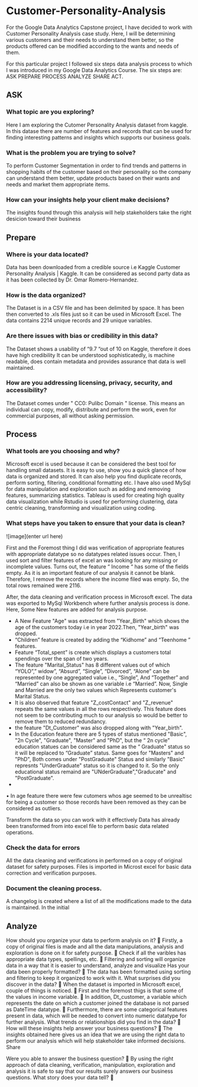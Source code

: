 # Customer-Personality-Analysis
For the Google Data Analytics Capstone project, I have decided to work with Customer Personality Analysis case study. Here, I will be determining various customers and their needs to understand them better, so the products offered can be modified according to the wants and needs of them.

For this particular project I followed six steps data analysis process to which I was introduced in my Google Data Analytics Course. The six steps are:
ASK
PREPARE
PROCESS
ANALYZE
SHARE 
ACT.

## ASK
###  What topic are you exploring?
Here I am exploring the Cutomer Personality Analysis dataset from kaggle. In this datase there are number of features and records that can be used for finding interesting patterns and insights which supports our business goals.
###  What is the problem you are trying to solve?
To perform Customer Segmentation in order to find trends and patterns in shopping habits of the customer based on their personality so the company can understand them better, update products based on their wants and needs and market them appropriate items.
### How can your insights help your client make decisions?
The insights found through this analysis will help stakeholders take the right desicion toward their business

## Prepare

###  Where is your data located?
Data has been downloaded from a credible source i.e Kaggle  Customer Personality Analysis | Kaggle.
It can be considered as second party data as it has been collected by Dr. Omar Romero-Hernandez.
###  How is the data organized?
The Dataset is in a CSV file and has been delimited by space.
It has been then converted to .xls files just so it can be used in Microsoft Excel.
The data contains 2214 unique records and 29 unique variables.
### Are there issues with bias or credibility in this data?
The Dataset shows a usability of “9.7 “out of 10 on Kaggle, therefore it does have high credibility
It can be understood sophisticatedly, is machine readable, does contain metadata and provides assurance that data is well maintained.
### How are you addressing licensing, privacy, security, and accessibility?
The Dataset comes under " CC0: Pulibc Domain " license. This means an individual can copy, modify, distribute and perform the work, even for commercial purposes, all without asking permission.

## Process

### What tools are you choosing and why?
Microsoft excel is used because it can be considered the best tool for handling small datasets. It is easy to use, show you a quick glance of how data is organized and stored. It can also help you find duplicate records, perform sorting, filtering, conditional formatting etc. 
I have also used MySql for data manipulation and exploration such as adding and removing features, summarizing statistics.
Tableau is used for creating high quality data visualization while Rstudio is used for performing clustering, data centric cleaning, transforming and visualization using coding.

### What steps have you taken to ensure that your data is clean?

![image](enter url here)  

First and the Foremost thing I did was verification of appropriate features with appropriate datatype so no datatypes related issues occur. Then, I used sort and filter features of excel an was looking for any missing or incomplete values. Turns out, the feature “ Income “ has some of the fields empty. As it is an important feature of our analysis it cannot be blank. Therefore, I remove the records where the income filed was empty. So, the total rows remained were 2116.

After, the data cleaning and verification process in Microsoft excel. The data was exported to MySql Workbench where further analysis process is done. Here, Some New features are added for analysis purpose.
* A New Feature "Age" was extracted from "Year_Birth" which shows the age of the customers today i.e in year 2022.Then, "Year_birth" was dropped.
* “Children” feature is created by adding the “Kidhome” and “Teenhome ” features.
*	Feature “Total_spent” is create which displays a customers total spendings over the span of two years.
*	The feature "Marital_Status" has 8 different values out of which “YOLO”,” widow”, “Absurd”, “Single”, “Divorced”, “Alone” can be represented by one aggregated value i.e., “Single”, And “Together” and “Married” can also be shown as one variable i.e “Married”. Now, Single and Married are the only two values which Represents customer's Marital Status. 
*	It is also observed that feature "Z_costContact" and "Z_revenue" repeats the same values in all the rows respectively. This feature does not seem to be contributing much to our analysis so would be better to remove them to reduced redundancy.
*	the feature "Dt_Customer" was also dropped along with "Year_birth".
*	In the Education feature there are 5 types of status mentioned "Basic", "2n Cycle", "Graduate", "Master" and "PhD", but the “ 2n cycle” education statues can be considered same as the “ Graduate" status so it will be replaced to “Graduate” status. Same goes for "Masters" and "PhD", Both comes under "PostGraduate" Status and similarly "Basic" represnts "UnderGraduate" status so it is changed to it. So the only educational status remaind are "UNderGraduate","Graducate" and "PostGraduate".
*	




•	In age feature there were few cutomers whos age seemed to be unrealtisc for being a customer so those records have been removed as they can be considered as outliers.

Transform the data so you can work with it effectively
Data has already been transformed from into excel file to perform basic data related operations.








### Check the data for errors
All the data cleaning and verifications in performed on a copy of original dataset for safety purposes.
Files is imported in Microst excel for basic data correction and verification purposes.

### Document the cleaning process.
A changelog is created where a list of all the modifications made to the data is maintained.
In the initial 


## Analyze

How should you organize your data to perform analysis on it?
	Firstly, a copy of original files is made and all the data manipulations, analysis and exploration is done on it for safety purpose.
	Check if all the varibles has appropriate data types, spellings, etc.
	Filtering and sorting will organize data in a way that it is easier to understand, analyze and visualize
Has your data been properly formatted?
	The data has been formatted using sorting and filtering to keep it organized to work with it.
What surprises did you discover in the data?
	When the dataset is imported in Microsoft excel, couple of things is noticed.
	First and the foremost thigs is that some of the values in income variable.
	In addition, Dt_customer, a variable which represents the date on which a customer joined the database is not parsed as DateTime datatype.
	Furthermore, there are some categorical features present in data, which will be needed to convert into numeric datatype for further analysis.
What trends or relationships did you find in the data?
	
How will these insights help answer your business questions?
	The insights obtained here gives us an idea that we are using the right data to perform our analysis which will help stakeholder take informed decisions.
Share

Were you able to answer the business question?
	By using the right approach of data cleaning, verification, manipulation, exploration and analysis it is safe to say that our results surely answers our business questions.
What story does your data tell?
	
